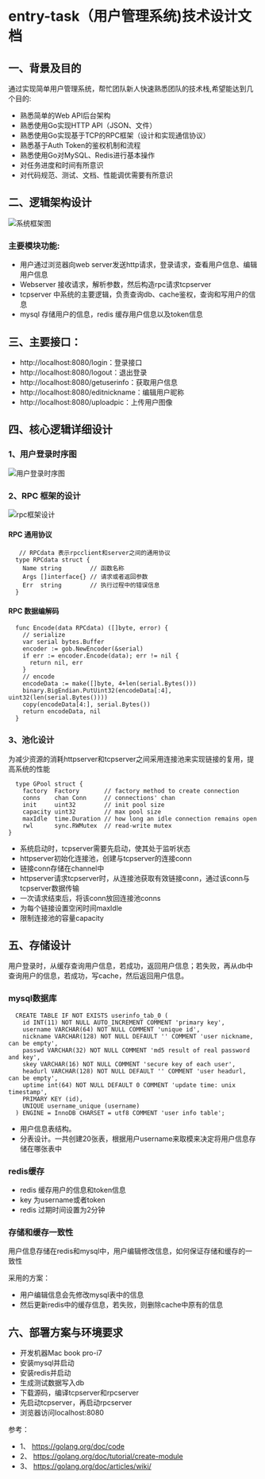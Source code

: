 # entry-task（用户管理系统)技术设计文档


## 一、背景及目的

  通过实现简单用户管理系统，帮忙团队新人快速熟悉团队的技术栈,希望能达到几个目的:

- 熟悉简单的Web API后台架构
- 熟悉使用Go实现HTTP API（JSON、文件）
- 熟悉使用Go实现基于TCP的RPC框架（设计和实现通信协议）
- 熟悉基于Auth Token的鉴权机制和流程
- 熟悉使用Go对MySQL、Redis进行基本操作
- 对任务进度和时间有所意识
- 对代码规范、测试、文档、性能调优需要有所意识


## 二、逻辑架构设计
![系统框架图](https://github.com/wxquare/enry_task/blob/master/doc/images/1.png)

### 主要模块功能:
- 用户通过浏览器向web server发送http请求，登录请求，查看用户信息、编辑用户信息
- Webserver 接收请求，解析参数，然后构造rpc请求tcpserver
- tcpserver 中系统的主要逻辑，负责查询db、cache鉴权，查询和写用户的信息
- mysql 存储用户的信息，redis 缓存用户信息以及token信息

## 三、主要接口：
- http://localhost:8080/login：登录接口
- http://localhost:8080/logout：退出登录
- http://localhost:8080/getuserinfo：获取用户信息
- http://localhost:8080/editnickname：编辑用户昵称
- http://localhost:8080/uploadpic：上传用户图像


## 四、核心逻辑详细设计

### 1、用户登录时序图
![用户登录时序图](https://github.com/wxquare/enry_task/blob/master/doc/images/2.png)

### 2、RPC 框架的设计
![rpc框架设计](https://github.com/wxquare/enry_task/blob/master/doc/images/3.png)

#### RPC 通用协议
``` 
   // RPCdata 表示rpcclient和server之间的通用协议
  type RPCdata struct {
    Name string        // 函数名称
    Args []interface{} // 请求或者返回参数
    Err  string        // 执行过程中的错误信息
  }
```
#### RPC 数据编解码

```
  func Encode(data RPCdata) ([]byte, error) {
    // serialize
    var serial bytes.Buffer
    encoder := gob.NewEncoder(&serial)
    if err := encoder.Encode(data); err != nil {
      return nil, err
    }
    // encode
    encodeData := make([]byte, 4+len(serial.Bytes()))
    binary.BigEndian.PutUint32(encodeData[:4], uint32(len(serial.Bytes())))
    copy(encodeData[4:], serial.Bytes())
    return encodeData, nil
  }
```
### 3、池化设计
   为减少资源的消耗httpserver和tcpserver之间采用连接池来实现链接的复用，提高系统的性能

```
  type GPool struct {
    factory  Factory       // factory method to create connection
    conns    chan Conn     // connections' chan
    init     uint32        // init pool size
    capacity uint32        // max pool size
    maxIdle  time.Duration // how long an idle connection remains open
    rwl      sync.RWMutex  // read-write mutex
}
```
- 系统启动时，tcpserver需要先启动，使其处于监听状态
- httpserver初始化连接池，创建与tcpserver的连接conn
- 链接conn存储在channel中
- httpserver请求tcpserver时，从连接池获取有效链接conn，通过该conn与tcpserver数据传输
- 一次请求结束后，将该conn放回连接池conns
- 为每个链接设置空闲时间maxIdle
- 限制连接池的容量capacity

## 五、存储设计

用户登录时，从缓存查询用户信息，若成功，返回用户信息；若失败，再从db中查询用户的信息，若成功，写cache，然后返回用户信息。

### mysql数据库
```
  CREATE TABLE IF NOT EXISTS userinfo_tab_0 (
    id INT(11) NOT NULL AUTO_INCREMENT COMMENT 'primary key',
    username VARCHAR(64) NOT NULL COMMENT 'unique id',
    nickname VARCHAR(128) NOT NULL DEFAULT '' COMMENT 'user nickname, can be empty',
    passwd VARCHAR(32) NOT NULL COMMENT 'md5 result of real password and key',
    skey VARCHAR(16) NOT NULL COMMENT 'secure key of each user',
    headurl VARCHAR(128) NOT NULL DEFAULT '' COMMENT 'user headurl, can be empty',
    uptime int(64) NOT NULL DEFAULT 0 COMMENT 'update time: unix timestamp',
    PRIMARY KEY (id),
    UNIQUE username_unique (username)
  ) ENGINE = InnoDB CHARSET = utf8 COMMENT 'user info table';
```
- 用户信息表结构。
- 分表设计。一共创建20张表，根据用户username来取模来决定将用户信息存储在哪张表中

### redis缓存
- redis 缓存用户的信息和token信息
- key 为username或者token
- redis 过期时间设置为2分钟

### 存储和缓存一致性
用户信息存储在redis和mysql中，用户编辑修改信息，如何保证存储和缓存的一致性

采用的方案：

- 用户编辑信息会先修改mysql表中的信息
- 然后更新redis中的缓存信息，若失败，则删除cache中原有的信息


## 六、部署方案与环境要求
- 开发机器Mac book pro-i7
- 安装mysql并启动
- 安装redis并启动
- 生成测试数据写入db
- 下载源码，编译tcpserver和rpcserver
- 先启动tcpserver，再启动rpcserver
- 浏览器访问localhost:8080 


参考：

- 1、 https://golang.org/doc/code
- 2、 https://golang.org/doc/tutorial/create-module
- 3、 https://golang.org/doc/articles/wiki/



